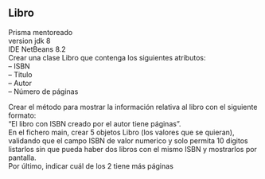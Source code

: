 ## Libro  
Prisma mentoreado  
version jdk 8  
IDE NetBeans 8.2  
Crear una clase Libro que contenga los siguientes atributos:  
– ISBN   
– Titulo  
– Autor  
– Número de páginas  
  
Crear el método para mostrar la información relativa al libro con el siguiente formato:  
“El libro con ISBN creado por el autor tiene páginas”.  
En el fichero main, crear 5 objetos Libro (los valores que se quieran), validando que el campo ISBN de valor numerico y solo permita 10 digitos  
listarlos sin que pueda haber dos libros con el mismo ISBN y mostrarlos por pantalla.  
Por último, indicar cuál de los 2 tiene más páginas  
